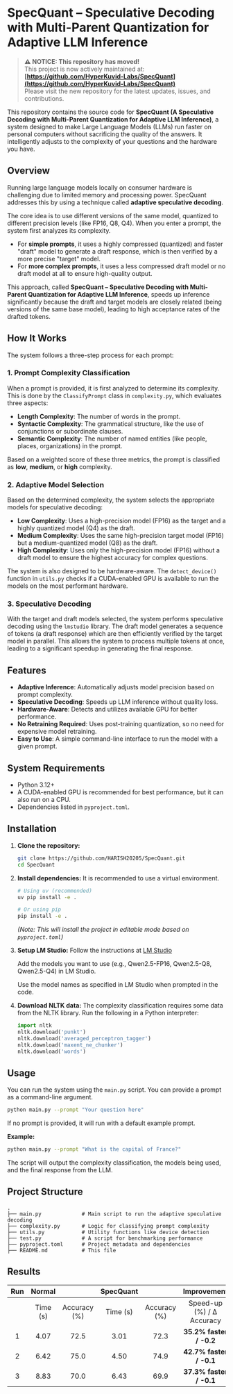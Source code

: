 # SpecQuant – Speculative Decoding with Multi-Parent Quantization for Adaptive LLM Inference

> **⚠️ NOTICE: This repository has moved!**  
> This project is now actively maintained at: **[https://github.com/HyperKuvid-Labs/SpecQuant](https://github.com/HyperKuvid-Labs/SpecQuant)**  
> Please visit the new repository for the latest updates, issues, and contributions.

This repository contains the source code for **SpecQuant (A Speculative Decoding with Multi-Parent Quantization for Adaptive LLM Inference)**, a system designed to make Large Language Models (LLMs) run faster on personal computers without sacrificing the quality of the answers. It intelligently adjusts to the complexity of your questions and the hardware you have.

## Overview

Running large language models locally on consumer hardware is challenging due to limited memory and processing power. SpecQuant addresses this by using a technique called **adaptive speculative decoding**.

The core idea is to use different versions of the same model, quantized to different precision levels (like FP16, Q8, Q4). When you enter a prompt, the system first analyzes its complexity.

- For **simple prompts**, it uses a highly compressed (quantized) and faster "draft" model to generate a draft response, which is then verified by a more precise "target" model.
- For **more complex prompts**, it uses a less compressed draft model or no draft model at all to ensure high-quality output.

This approach, called **SpecQuant – Speculative Decoding with Multi-Parent Quantization for Adaptive LLM Inference**, speeds up inference significantly because the draft and target models are closely related (being versions of the same base model), leading to high acceptance rates of the drafted tokens.

## How It Works

The system follows a three-step process for each prompt:

### 1. Prompt Complexity Classification

When a prompt is provided, it is first analyzed to determine its complexity. This is done by the `ClassifyPrompt` class in `complexity.py`, which evaluates three aspects:

- **Length Complexity**: The number of words in the prompt.
- **Syntactic Complexity**: The grammatical structure, like the use of conjunctions or subordinate clauses.
- **Semantic Complexity**: The number of named entities (like people, places, organizations) in the prompt.

Based on a weighted score of these three metrics, the prompt is classified as **low**, **medium**, or **high** complexity.

### 2. Adaptive Model Selection

Based on the determined complexity, the system selects the appropriate models for speculative decoding:

- **Low Complexity**: Uses a high-precision model (FP16) as the target and a highly quantized model (Q4) as the draft.
- **Medium Complexity**: Uses the same high-precision target model (FP16) but a medium-quantized model (Q8) as the draft.
- **High Complexity**: Uses only the high-precision model (FP16) without a draft model to ensure the highest accuracy for complex questions.

The system is also designed to be hardware-aware. The `detect_device()` function in `utils.py` checks if a CUDA-enabled GPU is available to run the models on the most performant hardware.

### 3. Speculative Decoding

With the target and draft models selected, the system performs speculative decoding using the `lmstudio` library. The draft model generates a sequence of tokens (a draft response) which are then efficiently verified by the target model in parallel. This allows the system to process multiple tokens at once, leading to a significant speedup in generating the final response.

## Features

- **Adaptive Inference**: Automatically adjusts model precision based on prompt complexity.
- **Speculative Decoding**: Speeds up LLM inference without quality loss.
- **Hardware-Aware**: Detects and utilizes available GPU for better performance.
- **No Retraining Required**: Uses post-training quantization, so no need for expensive model retraining.
- **Easy to Use**: A simple command-line interface to run the model with a given prompt.

## System Requirements

- Python 3.12+
- A CUDA-enabled GPU is recommended for best performance, but it can also run on a CPU.
- Dependencies listed in `pyproject.toml`.

## Installation

1.  **Clone the repository:**

    ```bash
    git clone https://github.com/HARISH20205/SpecQuant.git
    cd SpecQuant
    ```

2.  **Install dependencies:**
    It is recommended to use a virtual environment.

    ```bash
    # Using uv (recommended)
    uv pip install -e .

    # Or using pip
    pip install -e .
    ```

    _(Note: This will install the project in editable mode based on `pyproject.toml`)_

3.  **Setup LM Studio:**
    Follow the instructions at [LM Studio](https://lmstudio.ai)

    Add the models you want to use (e.g., Qwen2.5-FP16, Qwen2.5-Q8, Qwen2.5-Q4) in LM Studio.

    Use the model names as specified in LM Studio when prompted in the code.

4.  **Download NLTK data:**
    The complexity classification requires some data from the NLTK library. Run the following in a Python interpreter:
    ```python
    import nltk
    nltk.download('punkt')
    nltk.download('averaged_perceptron_tagger')
    nltk.download('maxent_ne_chunker')
    nltk.download('words')
    ```

## Usage

You can run the system using the `main.py` script. You can provide a prompt as a command-line argument.

```bash
python main.py --prompt "Your question here"
```

If no prompt is provided, it will run with a default example prompt.

**Example:**

```bash
python main.py --prompt "What is the capital of France?"
```

The script will output the complexity classification, the models being used, and the final response from the LLM.

## Project Structure

```
.
├── main.py             # Main script to run the adaptive speculative decoding
├── complexity.py       # Logic for classifying prompt complexity
├── utils.py            # Utility functions like device detection
├── test.py             # A script for benchmarking performance
├── pyproject.toml      # Project metadata and dependencies
├── README.md           # This file
```

## Results

| Run | **Normal** |              | **SpecQuant** |              |      **Improvement**      |
| :-: | :--------: | :----------: | :-----------: | :----------: | :-----------------------: |
|     |  Time (s)  | Accuracy (%) |   Time (s)    | Accuracy (%) | Speed-up (%) / Δ Accuracy |
|  1  |    4.07    |     72.5     |     3.01      |     72.3     |  **35.2% faster / -0.2**  |
|  2  |    6.42    |     75.0     |     4.50      |     74.9     |  **42.7% faster / -0.1**  |
|  3  |    8.83    |     70.0     |     6.43      |     69.9     |  **37.3% faster / -0.1**  |
